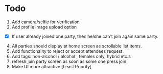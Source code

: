# Todo
1. Add camera/selfie for verification
2. Add profile image upload option
- [x] If user already joined one party, then he/she can't join again same party.
4. All parties should display at home screen as scrollable list items.
5. Add functionality to reject or accept attendees request.
6. Add tags: non-alcohol / alcohol , females only, hybrid etc.s
7. refresh join party screen as soon as some one press join.
8. Make UI more attractive [Least Priority]
